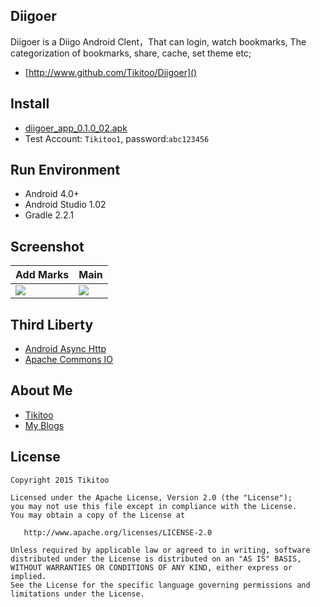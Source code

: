 ## Diigoer
Diigoer is a Diigo Android Clent，That can login, watch bookmarks, The categorization of bookmarks, share, cache, set theme etc;
- [http://www.github.com/Tikitoo/Diigoer]()

## Install
- [diigoer_app_0.1.0_02.apk](http://tikitoo.qiniudn.com/diigo_app_0.1.0_02.apk)
- Test Account: ``Tikitoo1``, password:``abc123456``

## Run Environment
- Android 4.0+
- Android Studio 1.02
- Gradle 2.2.1

## Screenshot
| Add Marks|Main  |
|---|---|
| ![](http://7u2jvr.com1.z0.glb.clouddn.com/diigo-add-mark.png) |![](http://7u2jvr.com1.z0.glb.clouddn.com/diigoer-main.png) |

## Third Liberty
- [Android Async Http](https://github.com/loopj/android-async-http)
- [Apache Commons IO](http://commons.apache.org/proper/commons-io/)

## About Me
- [Tikitoo](http://www.zhihu.com/Tikitoo)
- [My Blogs](http://tikitoo.github.io/blog)

## License
```
Copyright 2015 Tikitoo

Licensed under the Apache License, Version 2.0 (the "License");
you may not use this file except in compliance with the License.
You may obtain a copy of the License at

   http://www.apache.org/licenses/LICENSE-2.0

Unless required by applicable law or agreed to in writing, software
distributed under the License is distributed on an "AS IS" BASIS,
WITHOUT WARRANTIES OR CONDITIONS OF ANY KIND, either express or implied.
See the License for the specific language governing permissions and
limitations under the License.
```
